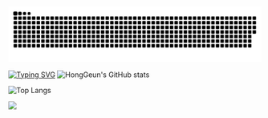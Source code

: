 <img src="https://github.com/Amborsia/Amborsia/blob/output/github-contribution-grid-snake.svg"/>

[![Typing SVG](https://readme-typing-svg.demolab.com/?lines=Welcome+To+HongGeun`s+Github)](https://git.io/typing-svg)
![HongGeun's GitHub stats](https://github-readme-stats.vercel.app/api?username=Amborsia&show_icons=true&theme=radical)

![Top Langs](https://github-readme-stats.vercel.app/api/top-langs/?username=Amborsia&layout=compact)

<img src="https://img.shields.io/badge/csharp-20232a.svg?style=for-the-badge&logo=csharp&logoColor=512BD4" />
